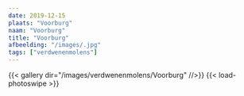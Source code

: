 ```yaml
---
date: 2019-12-15
plaats: "Voorburg"
naam: "Voorburg"
title: "Voorburg"
afbeelding: "/images/.jpg"
tags: ["verdwenenmolens"]
---
```


{{< gallery dir="/images/verdwenenmolens/Voorburg" //>}}
{{< load-photoswipe >}}